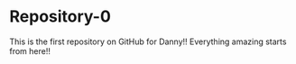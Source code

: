 # Repository-0
This is the first repository on GitHub for Danny!!
Everything amazing starts from here!!
